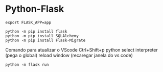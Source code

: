 # Python-Flask 

```
export FLASK_APP=app
```
```
python -m pip install flask
python -m pip install SQLAlchemy
python -m pip install Flask-Migrate
```
Comando para atualizar o VScode 
Ctrl+Shift+p
    python select interpreter (pega o global)
    reload window (recaregar janela do vs code)
```
python -m flask run
```
